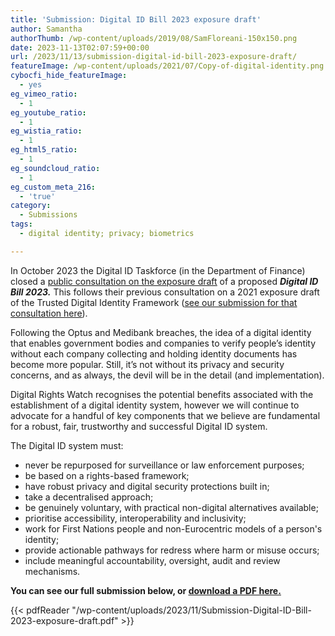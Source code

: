 ```yaml
---
title: 'Submission: Digital ID Bill 2023 exposure draft'
author: Samantha
authorThumb: /wp-content/uploads/2019/08/SamFloreani-150x150.png
date: 2023-11-13T02:07:59+00:00
url: /2023/11/13/submission-digital-id-bill-2023-exposure-draft/
featureImage: /wp-content/uploads/2021/07/Copy-of-digital-identity.png
cybocfi_hide_featureImage:
  - yes
eg_vimeo_ratio:
  - 1
eg_youtube_ratio:
  - 1
eg_wistia_ratio:
  - 1
eg_html5_ratio:
  - 1
eg_soundcloud_ratio:
  - 1
eg_custom_meta_216:
  - 'true'
category:
  - Submissions
tags:
  - digital identity; privacy; biometrics

---
```

In October 2023 the Digital ID Taskforce (in the Department of Finance) closed a <span style="text-decoration: underline;"><a href="https://www.finance.gov.au/about-us/news/2023/digital-identity-bill-2023-consultation" target="_blank" rel="noreferrer noopener">public consultation on the exposure draft</a></span> of a proposed **_Digital ID Bill 2023._** This follows their previous consultation on a 2021 exposure draft of the Trusted Digital Identity Framework (<span style="text-decoration: underline;"><a href="https://digitalrightswatch.org.au/2021/10/28/submission-digital-identity-exposure-draft/" target="_blank" rel="noreferrer noopener">see our submission for that consultation here</a></span>).

Following the Optus and Medibank breaches, the idea of a digital identity that enables government bodies and companies to verify people&#8217;s identity without each company collecting and holding identity documents has become more popular. Still, it&#8217;s not without its privacy and security concerns, and as always, the devil will be in the detail (and implementation).

Digital Rights Watch recognises the potential benefits associated with the establishment of a digital identity system, however we will continue to advocate for a handful of key components that we believe are fundamental for a robust, fair, trustworthy and successful Digital ID system.

The Digital ID system must:

  * never be repurposed for surveillance or law enforcement purposes;
  * be based on a rights-based framework;
  * have robust privacy and digital security protections built in;
  * take a decentralised approach;
  * be genuinely voluntary, with practical non-digital alternatives available;
  * prioritise accessibility, interoperability and inclusivity;
  * work for First Nations people and non-Eurocentric models of a person's identity;
  * provide actionable pathways for redress where harm or misuse occurs;
  * include meaningful accountability, oversight, audit and review mechanisms.

**You can see our full submission below, or <span style="text-decoration: underline;"><a href="/wp-content/uploads/2023/11/Submission-Digital-ID-Bill-2023-exposure-draft.pdf" target="_blank" rel="noreferrer noopener">download a PDF here.</a></span>**

{{< pdfReader "/wp-content/uploads/2023/11/Submission-Digital-ID-Bill-2023-exposure-draft.pdf" >}}
